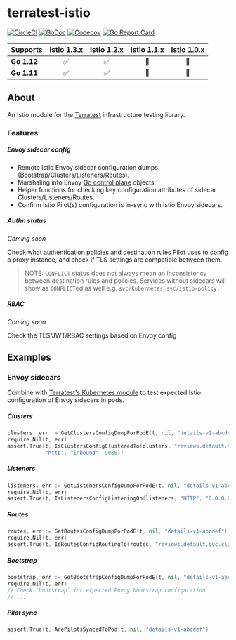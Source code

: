 # terratest-istio

[![CircleCI](https://circleci.com/gh/martinbaillie/terratest-istio/tree/master.svg?style=shield)](https://circleci.com/gh/martinbaillie/terratest-istio/tree/master)
[![GoDoc](https://godoc.org/martinbaillie/terratest-istio?status.svg)](https://godoc.org/github.com/martinbaillie/terratest-istio/modules/istio)
[![Codecov](https://codecov.io/gh/martinbaillie/terratest-istio/branch/master/graph/badge.svg)](https://codecov.io/gh/martinbaillie/terratest-istio)
[![Go Report Card](https://goreportcard.com/badge/github.com/martinbaillie/terratest-istio)](https://goreportcard.com/report/github.com/martinbaillie/terratest-istio)

| Supports     | Istio 1.3.x   | Istio 1.2.x   | Istio 1.1.x   | Istio 1.0.x   | 
| -------------|:-------------:|:-------------:|:-------------:|:-------------:|
| **Go 1.12**  |:white_check_mark:|:white_check_mark:|:construction:|:construction:|
| **Go 1.11**  |:white_check_mark:|:white_check_mark:|:construction:|:construction:|

## About

An Istio module for the [Terratest](https://github.com/gruntwork-io/terratest) infrastructure testing library.

### Features
##### Envoy sidecar config
- Remote Istio Envoy sidecar configuration dumps (Bootstrap/Clusters/Listeners/Routes).
- Marshaling into Envoy [Go control plane](https://github.com/envoyproxy/go-control-plane) objects.
- Helper functions for checking key configuration attributes of sidecar Clusters/Listeners/Routes.
- Confirm Istio Pilot(s) configuration is in-sync with Istio Envoy sidecars.

##### Authn status
_Coming soon_

Check what authentication policies and destination rules Pilot uses to config a proxy instance, and check if TLS settings are compatible between them.

> NOTE: `CONFLICT` status does not always mean an inconsistency between
> destination rules and policies. Services without sidecars will show as
> `CONFLICT`ed as well e.g. `svc/kubernetes`, `svc/istio-policy.`

##### RBAC
_Coming soon_

Check the TLS/JWT/RBAC settings based on Envoy config

## Examples

### Envoy sidecars

Combine with [Terratest's Kubernetes
module](https://godoc.org/github.com/gruntwork-io/terratest/modules/k8s) to test
expected Istio configuration of Envoy sidecars in pods.

##### Clusters
```go
clusters, err := GetClustersConfigDumpForPodE(t, nil, "details-v1-abcdef")
require.Nil(t, err)
assert.True(t, IsClustersConfigClusteredTo(clusters, "reviews.default.svc.cluster.local",
            "http", "inbound", 9080))
```

##### Listeners
```go
listeners, err := GetListenersConfigDumpForPodE(t, nil, "details-v1-abcdef")
require.Nil(t, err)
assert.True(t, IsListenersConfigListeningOn(listeners, "HTTP", "0.0.0.0", 9080))
```

##### Routes
```go
routes, err := GetRoutesConfigDumpForPodE(t, nil, "details-v1-abcdef")
require.Nil(t, err)
assert.True(t, IsRoutesConfigRoutingTo(routes, "reviews.default.svc.cluster.local", 9080))
```

##### Bootstrap
```go
bootstrap, err := GetBootstrapConfigDumpForPodE(t, nil, "details-v1-abcdef")
require.Nil(t, err)
// Check `bootstrap` for expected Envoy bootstrap configuration
// ...
```

##### Pilot sync
```go
assert.True(t, ArePilotsSyncedToPod(t, nil, "details-v1-abcdef")
```

